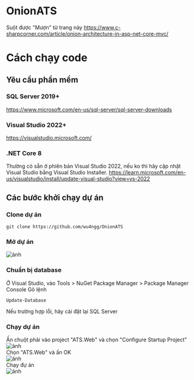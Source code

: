 # OnionATS
Suột được "Mượn" từ trang này https://www.c-sharpcorner.com/article/onion-architecture-in-asp-net-core-mvc/
# Cách chạy code
## Yêu cầu phần mềm
### SQL Server 2019+
https://www.microsoft.com/en-us/sql-server/sql-server-downloads
### Visual Studio 2022+
https://visualstudio.microsoft.com/
### .NET Core 8
Thường có sẵn ở phiên bản Visual Studio 2022, nếu ko thì hãy cập nhật Visual Studio bằng Visual Studio Installer.
https://learn.microsoft.com/en-us/visualstudio/install/update-visual-studio?view=vs-2022

## Các bước khởi chạy dự án
### Clone dự án
```
git clone https://github.com/wu4ngg/OnionATS
```
### Mở dự án
![ảnh](https://github.com/user-attachments/assets/f2127727-a84a-436a-9a68-6538c1c3cf02)
### Chuẩn bị database
Ở Visual Studio, vào Tools > NuGet Package Manager > Package Manager Console
Gõ lệnh
```
Update-Database
```
Nếu trường hợp lỗi, hãy cài đặt lại SQL Server
### Chạy dự án
Ấn chuột phải vào project "ATS.Web" và chọn "Configure Startup Project"\
![ảnh](https://github.com/user-attachments/assets/350ba2a8-c40f-4ef0-9948-a1d297f94518)\
Chọn "ATS.Web" và ấn OK\
![ảnh](https://github.com/user-attachments/assets/a955de6d-c379-49c1-97f8-0933d54bb190)\
Chạy đự án\
![ảnh](https://github.com/user-attachments/assets/1ebf467d-fc8f-469a-a7f6-b58310cd5462)
